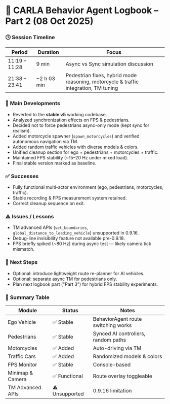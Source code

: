 # 🧭 CARLA Behavior Agent Logbook – Part 2 (08 Oct 2025)

### 🕓 **Session Timeline**

| Period | Duration | Focus |
|--------|----------|-------|
| 11:19 – 11:28 | 9 min | Async vs Sync simulation discussion |
| 21:38 – 23:41 | ~2 h 03 min | Pedestrian fixes, hybrid mode reasoning, motorcycle & traffic integration, TM tuning |

### 🧩 **Main Developments**
- Reverted to the **stable v5** working codebase.
- Analyzed synchronization effects on FPS & pedestrians.
- Decided not to force pedestrians async-only mode (kept sync for realism).
- Added motorcycle spawner (`spawn_motorcycles`) and verified autonomous navigation via TM.
- Added random traffic vehicles with diverse models & colors.
- Unified cleanup section for ego + pedestrians + motorcycles + traffic.
- Maintained FPS stability (~15–20 Hz under mixed load).
- Final stable version marked as baseline.

### ✅ **Successes**
- Fully functional multi-actor environment (ego, pedestrians, motorcycles, traffic).
- Stable recording & FPS measurement system retained.
- Correct cleanup sequence on exit.

### ⚠️ **Issues / Lessons**
- TM advanced APIs (`set_boundaries`, `global_distance_to_leading_vehicle`) unsupported in 0.9.16.
- Debug-line invisibility feature not available pre-0.9.18.
- FPS briefly spiked (~80 Hz) during async test — likely camera tick mismatch.

### 🧠 **Next Steps**
- Optional: introduce lightweight route re-planner for AI vehicles.
- Optional: separate async TM for pedestrians only.
- Plan next logbook part ("Part 3") for hybrid FPS stability experiments.

### 🧾 **Summary Table**

| Module | Status | Notes |
|--------|--------|-------|
| Ego Vehicle | ✅ Stable | BehaviorAgent route switching works |
| Pedestrians | ✅ Stable | Synced AI controllers, random paths |
| Motorcycles | ✅ Added | Auto-driving via TM |
| Traffic Cars | ✅ Added | Randomized models & colors |
| FPS Monitor | ✅ Stable | Console-based |
| Minimap & Camera | ✅ Functional | Route overlay toggleable |
| TM Advanced APIs | ⚠️ Unsupported | 0.9.16 limitation |
